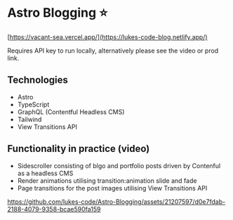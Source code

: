 # Astro Blogging :star:

[https://vacant-sea.vercel.app/](https://lukes-code-blog.netlify.app/)

Requires API key to run locally, alternatively please see the video or prod link.

## Technologies

- Astro
- TypeScript
- GraphQL (Contentful Headless CMS)
- Tailwind
- View Transitions API

## Functionality in practice (video)
- Sidescroller consisting of blgo and portfolio posts driven by Contenful as a headless CMS
- Render animations utilising transition:animation slide and fade
- Page transitions for the post images utilising View Transitions API

https://github.com/lukes-code/Astro-Blogging/assets/21207597/d0e7fdab-2188-4079-9358-bcae590fa159

